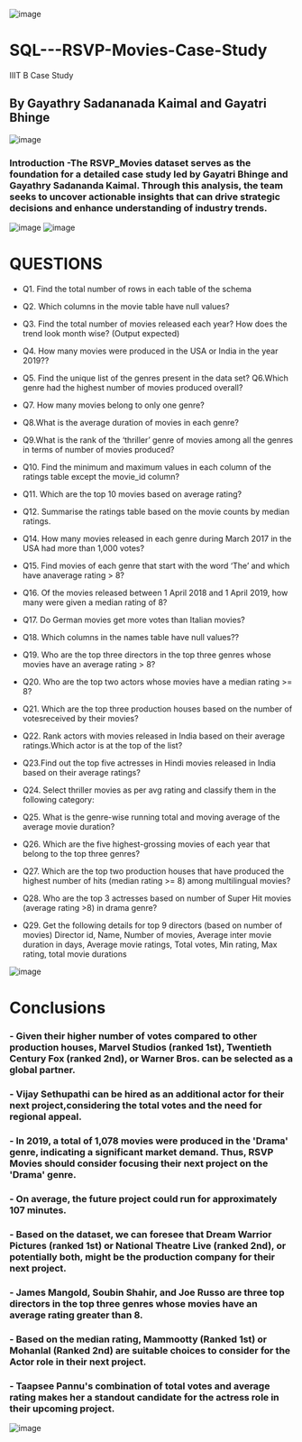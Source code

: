 
![image](https://github.com/user-attachments/assets/9b07e5cf-d5b2-43d7-8a5e-8325752e2bc8)

# SQL---RSVP-Movies-Case-Study
IIIT B Case Study
## By Gayathry Sadananada Kaimal and Gayatri Bhinge

![image](https://github.com/user-attachments/assets/0a32ea47-942f-430f-97df-f257546acf3b)


### Introduction -The RSVP_Movies dataset serves as the  foundation for a detailed case study led by  Gayatri Bhinge and Gayathry Sadananda Kaimal.  Through this analysis, the team seeks to  uncover actionable insights that can drive  strategic decisions and enhance understanding  of industry trends.

![image](https://github.com/user-attachments/assets/294f6f5d-cb79-43e5-9428-ad333dbc439f)
![image](https://github.com/user-attachments/assets/c7adc626-6f58-42f0-ae60-36f9d11a1f59)

# QUESTIONS
- Q1. Find the total number of rows in each table of the schema <br>

- Q2. Which columns in the movie table have null values? <br>

- Q3. Find the total number of movies released each year? How does the trend  look month wise? (Output expected)<br>

- Q4. How many movies were produced in the USA or India in the year 2019??<br>

- Q5. Find the unique list of the genres present in the data set?  Q6.Which genre had the highest number of movies produced overall?<br>

- Q7. How many movies belong to only one genre?<br>

- Q8.What is the average duration of movies in each genre?<br>

- Q9.What is the rank of the ‘thriller’ genre of movies among all the genres in  terms of number of movies produced?<br>

- Q10. Find the minimum and maximum values in each column of the ratings table except the movie_id column?<br>

- Q11. Which are the top 10 movies based on average rating?<br>

- Q12. Summarise the ratings table based on the movie counts by median ratings.  <br>

- Q14. How many movies released in each genre during March 2017 in the USA had  more than 1,000 votes?<br>

- Q15. Find movies of each genre that start with the word ‘The’ and which have anaverage rating > 8?<br>

- Q16. Of the movies released between 1 April 2018 and 1 April 2019, how many  were given a median rating of 8?<br>

- Q17. Do German movies get more votes than Italian movies?<br>

- Q18. Which columns in the names table have null values??<br>

- Q19. Who are the top three directors in the top three genres whose movies have  an average rating > 8?<br>

- Q20. Who are the top two actors whose movies have a median rating >= 8?<br>

- Q21. Which are the top three production houses based on the number of votesreceived by their movies?<br>

- Q22. Rank actors with movies released in India based on their average ratings.Which actor is at the top of the list?<br>

- Q23.Find out the top five actresses in Hindi movies released in India based on  their average ratings?<br>

- Q24. Select thriller movies as per avg rating and classify them in the following  category:<br>

- Q25. What is the genre-wise running total and moving average of the average  movie duration?<br>

- Q26. Which are the five highest-grossing movies of each year that belong to the top three genres?<br>

- Q27. Which are the top two production houses that have produced the highest  number of hits (median rating >= 8) among multilingual movies?<br>

- Q28. Who are the top 3 actresses based on number of Super Hit movies (average rating >8) in drama genre?<br>

- Q29. Get the following details for top 9 directors (based on number of movies)  Director id, Name, Number of movies, Average inter movie duration in days,  Average movie ratings, Total votes, Min rating, Max 
   rating, total movie durations


![image](https://github.com/user-attachments/assets/60a96168-4f67-453c-b379-254ab732a973)


# Conclusions

### - Given their higher number of votes compared to other production houses,  Marvel Studios (ranked 1st), Twentieth Century Fox (ranked 2nd), or Warner Bros.  can be selected as a global partner.

### - Vijay Sethupathi can be hired as an additional actor for their next project,considering the total votes and the need for regional appeal.

### - In 2019, a total of 1,078 movies were produced in the 'Drama' genre, indicating a  significant market demand. Thus, RSVP Movies should consider focusing their next  project on the 'Drama' genre.

### - On average, the future project could run for approximately 107 minutes.

### -  Based on the dataset, we can foresee that Dream Warrior Pictures (ranked 1st)  or National Theatre Live (ranked 2nd), or potentially both, might be the production  company for their next project.

### - James Mangold, Soubin Shahir, and Joe Russo are three top directors in the top three genres whose movies have an average rating greater than 8.

### - Based on the median rating, Mammootty (Ranked 1st) or Mohanlal (Ranked 2nd) are suitable choices to consider for the Actor role in their next project.

### - Taapsee Pannu's combination of total votes and average rating makes her a  standout candidate for the actress role in their upcoming project.

![image](https://github.com/user-attachments/assets/7f5a51da-d7e3-4763-9b4c-e0fbff485499)














